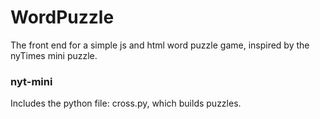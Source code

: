 # WordPuzzle

The front end for a simple js and html word puzzle game, inspired by the nyTimes mini puzzle.

### nyt-mini

Includes the python file: cross.py, which builds puzzles.
